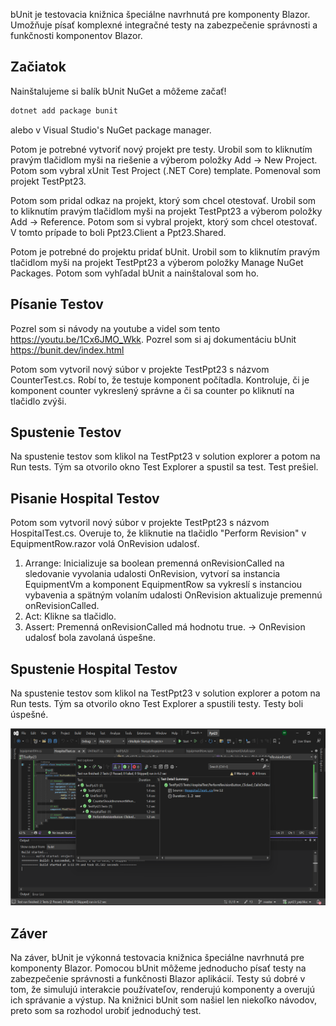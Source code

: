 bUnit je testovacia knižnica špeciálne navrhnutá pre komponenty Blazor. Umožňuje písať komplexné integračné testy na zabezpečenie správnosti a funkčnosti komponentov Blazor.

## Začiatok
Nainštalujeme si balík bUnit NuGet a môžeme začať!

```powershell
dotnet add package bunit
```
alebo v Visual Studio's NuGet package manager.

Potom je potrebné vytvoriť nový projekt pre testy. Urobil som to kliknutím pravým tlačidlom myši na riešenie a výberom položky Add -> New Project. Potom som vybral xUnit Test Project (.NET Core) template. Pomenoval som projekt TestPpt23.

Potom som pridal odkaz na projekt, ktorý som chcel otestovať. Urobil som to kliknutím pravým tlačidlom myši na projekt TestPpt23 a výberom položky Add -> Reference. Potom som si vybral projekt, ktorý som chcel otestovať. V tomto prípade to boli Ppt23.Client a Ppt23.Shared.

Potom je potrebné do projektu pridať bUnit. Urobil som to kliknutím pravým tlačidlom myši na projekt TestPpt23 a výberom položky Manage NuGet Packages. Potom som vyhľadal bUnit a nainštaloval som ho.

## Písanie Testov
Pozrel som si návody na youtube a videl som tento https://youtu.be/1Cx6JMO_Wkk. Pozrel som si aj dokumentáciu bUnit https://bunit.dev/index.html

Potom som vytvoril nový súbor v projekte TestPpt23 s názvom CounterTest.cs. Robí to, že testuje komponent počítadla. Kontroluje, či je komponent counter vykreslený správne a či sa counter po kliknutí na tlačidlo zvýši.

## Spustenie Testov
Na spustenie testov som klikol na TestPpt23 v solution explorer a potom na Run tests. Tým sa otvorilo okno Test Explorer a spustil sa test. Test prešiel.

## Pisanie Hospital Testov  
Potom som vytvoril nový súbor v projekte TestPpt23 s názvom HospitalTest.cs. Overuje to, že kliknutie na tlačidlo "Perform Revision" v EquipmentRow.razor volá OnRevision udalosť.

1. Arrange: Inicializuje sa boolean premenná onRevisionCalled na sledovanie vyvolania udalosti OnRevision, vytvorí sa instancia EquipmentVm a komponent EquipmentRow sa vykreslí s instanciou vybavenia a spätným volaním udalosti OnRevision aktualizuje premennú onRevisionCalled.
2. Act: Klikne sa tlačidlo.
3. Assert: Premenná onRevisionCalled má hodnotu true. -> OnRevision udalosť bola zavolaná úspešne.

## Spustenie Hospital Testov
Na spustenie testov som klikol na TestPpt23 v solution explorer a potom na Run tests. Tým sa otvorilo okno Test Explorer a spustili testy. Testy boli úspešné.

<img src="1.png" width="550">

## Záver

Na záver, bUnit je výkonná testovacia knižnica špeciálne navrhnutá pre komponenty Blazor. Pomocou bUnit môžeme jednoducho písať testy na zabezpečenie správnosti a funkčnosti Blazor aplikácií. Testy sú dobré v tom, že simulujú interakcie používateľov, renderujú komponenty a overujú ich správanie a výstup. Na knižnici bUnit som našiel len niekoľko návodov, preto som sa rozhodol urobiť jednoduchý test.

